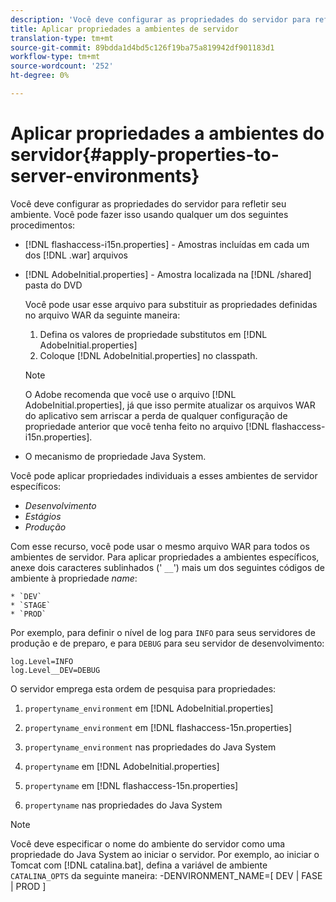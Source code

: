 ```yaml
---
description: 'Você deve configurar as propriedades do servidor para refletir seu ambiente. Você pode fazer isso usando qualquer um dos seguintes '
title: Aplicar propriedades a ambientes de servidor
translation-type: tm+mt
source-git-commit: 89bdda1d4bd5c126f19ba75a819942df901183d1
workflow-type: tm+mt
source-wordcount: '252'
ht-degree: 0%

---
```



# Aplicar propriedades a ambientes do servidor{#apply-properties-to-server-environments}

Você deve configurar as propriedades do servidor para refletir seu ambiente. Você pode fazer isso usando qualquer um dos seguintes procedimentos:

* [!DNL flashaccess-i15n.properties] - Amostras incluídas em cada um dos  [!DNL .war] arquivos

* [!DNL AdobeInitial.properties] - Amostra localizada na  [!DNL /shared] pasta do DVD

   Você pode usar esse arquivo para substituir as propriedades definidas no arquivo WAR da seguinte maneira:

   1. Defina os valores de propriedade substitutos em [!DNL AdobeInitial.properties]
   1. Coloque [!DNL AdobeInitial.properties] no classpath.

   >[!NOTE]
   >
   >O Adobe recomenda que você use o arquivo [!DNL AdobeInitial.properties], já que isso permite atualizar os arquivos WAR do aplicativo sem arriscar a perda de qualquer configuração de propriedade anterior que você tenha feito no arquivo [!DNL flashaccess-i15n.properties].

* O mecanismo de propriedade Java System.

Você pode aplicar propriedades individuais a esses ambientes de servidor específicos:

* *Desenvolvimento*
* *Estágios*
* *Produção*

Com esse recurso, você pode usar o mesmo arquivo WAR para todos os ambientes de servidor. Para aplicar propriedades a ambientes específicos, anexe dois caracteres sublinhados (&#39; `__`&#39;) mais um dos seguintes códigos de ambiente à propriedade *name*:

    * `DEV`
    * `STAGE`
    * `PROD`

<!--<a id="example_A7A58E3EE8DA4114B4F7A9EEB69D50CA"></a>-->

Por exemplo, para definir o nível de log para `INFO` para seus servidores de produção e de preparo, e para `DEBUG` para seu servidor de desenvolvimento:

```
log.Level=INFO  
log.Level__DEV=DEBUG 
```

O servidor emprega esta ordem de pesquisa para propriedades:

1. `propertyname_environment` em  [!DNL AdobeInitial.properties]

1. `propertyname_environment` em  [!DNL flashaccess-15n.properties]

1. `propertyname_environment` nas propriedades do Java System
1. `propertyname` em  [!DNL AdobeInitial.properties]

1. `propertyname` em  [!DNL flashaccess-15n.properties]

1. `propertyname` nas propriedades do Java System

>[!NOTE]
>
>Você deve especificar o nome do ambiente do servidor como uma propriedade do Java System ao iniciar o servidor. Por exemplo, ao iniciar o Tomcat com [!DNL catalina.bat], defina a variável de ambiente `CATALINA_OPTS` da seguinte maneira:
>-DENVIRONMENT_NAME=[ DEV | FASE | PROD ]
